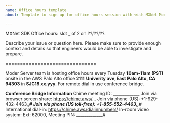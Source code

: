 ```yaml
---
name: Office hours template
about: Template to sign up for office hours session with with MXNet ModelServer team

---
```


MXNet SDK Office hours: slot _ of 2 on ??/??/??.

Describe your issue or question here. Please make sure to provide enough context and details so that engineers would be able to investigate and prepare.

===============================

Moder Server team is hosting office hours every Tuesday **10am-11am (PST)** onsite in the AWS Palo Alto office **2111 Univerity ave, East Palo Alto, CA 94303** in **SJC18 xx.yyy**. For remote dial in use conference bridge.

**Conference Bridge Information**
Chime meeting ID: _____________
Join via browser screen share: https://chime.aws/...
Join via phone (US): +1-929-432-4463,,_____________#
Join via phone (US toll-free): +1-855-552-4463,,_____________#
International dial-in: https://chime.aws/dialinnumbers/
In-room video system: Ext: 62000, Meeting PIN: _____________#
